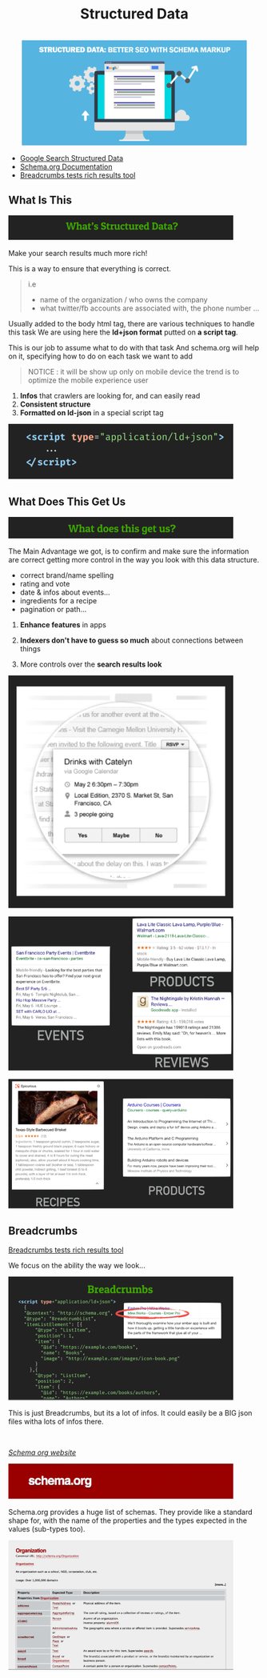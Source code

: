 <div align="center">
  <h1>Structured Data</h1><br/>

  <img src="../assets/img/structured-data-main-image.jpg" alt="hero structured data SEO presentation"/>

  <p>
  </p>
</div>

- [Google Search Structured Data](https://developers.google.com/search/docs/guides/intro-structured-data?hl=fr)
- [Schema.org Documentation](https://schema.org/docs/documents.html)
- [Breadcrumbs tests rich results tool](https://search.google.com/test/rich-results)

## What Is This

![structured data what is this title](../assets/img/structured-data-title-what.jpg)

Make your search results much more rich!

This is a way to ensure that everything is correct.

> i.e
>- name of the organization / who owns the company
>- what twitter/fb accounts are associated with, the phone number
>...

Usually added to the body html tag, there are various techniques to handle this task
We are using here the **ld+json format** putted on **a script tag**.

This is our job to assume what to do with that task
And schema.org will help on it, specifying how to do on each task we want to add

> NOTICE :
> it will be show up only on mobile device
> the trend is to optimize the mobile experience user

1. **Infos** that crawlers are looking for, and can easily read
2. **Consistent structure**
3. **Formatted on ld-json** in a special script tag

![ld-json format script pic example](../assets/img/script-ld-json-img.jpg)

## What Does This Get Us

![structured data what does this get us title](../assets/img/structured-data-title-get.jpg)

The Main Advantage we got, is to confirm and make sure the information are correct getting more control in the way you look with this data structure.

- correct brand/name spelling
- rating and vote
- date & infos  about events...
- ingredients for a recipe
- pagination or path...

1. **Enhance features** in apps

2. **Indexers don't have to guess so much** about connections 
between things

3. More controls over the **search results look**

![search results look example](../assets/img/structured-data-visual.jpg)

![search results look example2](../assets/img/structured-data-example-visual.jpg)

![search results look example3](../assets/img/structured-data-example-visual2.jpg)

## Breadcrumbs

[Breadcrumbs tests rich results tool](https://search.google.com/test/rich-results)

We focus on the ability the way we look...

![breadcrumbs visual and presentation](../assets/img/structured-data-breadcrumbs.jpg)

This is just Breadcrumbs, but its a lot of infos. It could easily be a BIG json files witha lots of infos there.

 <br/>

[*Schema org website*](https://schema.org/)

![schema intro pic](../assets/img/schema-org-title.jpg)

Schema.org provides a huge list of schemas. They provide like a standard shape for, with the name of the properties and the types expected in the values (sub-types too).
 <br/>

![schema intro pic](../assets/img/schema-org-organization.jpg)

